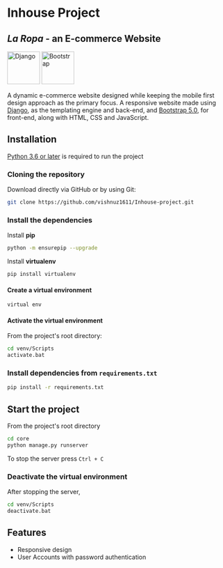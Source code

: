 # Inhouse Project

## _La Ropa_ - an E-commerce Website

[<img src="https://static.djangoproject.com/img/logos/django-logo-negative.png" height="75" alt="Django">](https://www.djangoproject.com)
[<img src="https://getbootstrap.com/docs/4.0/assets/brand/bootstrap-solid.svg" width="75" alt="Bootstrap">](https://getbootstrap.com)

A dynamic e-commerce website designed while keeping the mobile first design approach as the primary focus. A responsive website made using [Django](https://djangoproject.com), as the templating engine and back-end, and [Bootstrap 5.0](https://getbootstrap.com/), for front-end, along with HTML, CSS and JavaScript.

## Installation

[Python 3.6 or later](https://www.python.org/downloads/) is required to run the project

### Cloning the repository

Download directly via GitHub or by using Git:

```sh 
git clone https://github.com/vishnuz1611/Inhouse-project.git
```

### Install the dependencies

Install **pip**
```sh
python -m ensurepip --upgrade
```

Install **virtualenv**
```sh
pip install virtualenv
```

#### Create a virtual environment
```sh
virtual env
```

#### Activate the virtual environment
From the project's root directory:
```sh
cd venv/Scripts
activate.bat
```

### Install dependencies from `requirements.txt`
```sh
pip install -r requirements.txt
```

## Start the project
From the project's root directory
```sh
cd core
python manage.py runserver
```

To stop the server press `Ctrl + C`

### Deactivate the virtual environment
After stopping the server, 
```sh
cd venv/Scripts
deactivate.bat
```

## Features

- Responsive design
- User Accounts with password authentication
